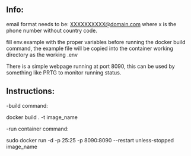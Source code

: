 Info:
-----
email format needs to be:
XXXXXXXXXX@domain.com
where x is the phone number without country code.

fill env.example with the proper variables before running the docker build command, the example file will be copied into the container working directory as the working .env

There is a simple webpage running at port 8090, this can be used by something like PRTG to monitor running status.

Instructions:
-------------

-build command:

docker build . -t image_name

-run container command:

sudo docker run -d -p 25:25 -p 8090:8090 --restart unless-stopped image_name
